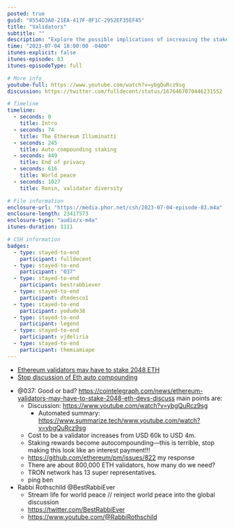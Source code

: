 ```yaml
---
posted: true
guid: "8554D3A8-21EA-417F-8F1C-2952EF35EF45"
title: "Validators"
subtitle: ""
description: "Explore the possible implications of increasing the stakes for Ethereum validators from 32 ETH to 2048 ETH. Would fewer validators be a positive or negative development? Join us as we debate auto-compounding staking payments and the future of privacy!"
time: "2023-07-04 18:00:00 -0400"
itunes-explicit: false
itunes-episode: 83
itunes-episodeType: full

# More info
youtube-full: https://www.youtube.com/watch?v=ybgQuRcz9sg
discussion: https://twitter.com/fulldecent/status/1676467070446231552

# Timeline
timeline:
  - seconds: 0
    title: Intro
  - seconds: 74
    title: The Ethereum Illuminatti
  - seconds: 245
    title: Auto compounding staking
  - seconds: 449
    title: End of privacy
  - seconds: 616
    title: World peace
  - seconds: 1027
    title: Ronin, validator diversity

# File information
enclosure-url: "https://media.phor.net/csh/2023-07-04-episode-83.m4a"
enclosure-length: 23417573
enclosure-type: "audio/x-m4a"
itunes-duration: 1111

# CSH information
badges:
  - type: stayed-to-end
    participant: fulldecent
  - type: stayed-to-end
    participant: "037"
  - type: stayed-to-end
    participant: bestrabbiever
  - type: stayed-to-end
    participant: dtedesco1
  - type: stayed-to-end
    participant: yodude38
  - type: stayed-to-end
    participant: legend
  - type: stayed-to-end
    participant: vjdeliria
  - type: stayed-to-end
    participant: themiamiape
---
```


- [Ethereum validators may have to stake 2048 ETH](https://cointelegraph.com/news/ethereum-validators-may-have-to-stake-2048-eth-devs-discuss)
- [Stop discussion of Eth auto compounding](https://github.com/ethereum/pm/issues/822)

<!--end of quick notes-->

- @037: Good or bad? https://cointelegraph.com/news/ethereum-validators-may-have-to-stake-2048-eth-devs-discuss main points are:
  - Discussion: https://www.youtube.com/watch?v=ybgQuRcz9sg 
    - Automated summary: https://www.summarize.tech/www.youtube.com/watch?v=ybgQuRcz9sg
  - Cost to be a validator increases from USD 60k to USD 4m.
  - Staking rewards become autocompounding—this is terrible, stop making this look like an interest payment!!!
  - https://github.com/ethereum/pm/issues/822 my response
  - There are about 800,000 ETH validators, how many do we need?
  - TRON network has 13 super representatives.
  - ping ben
- Rabbi Rothschild @BestRabbiEver
  - Stream life for world peace // reinject world peace into the global discussion
  - https://twitter.com/BestRabbiEver 
  - https://www.youtube.com/@RabbiRothschild 